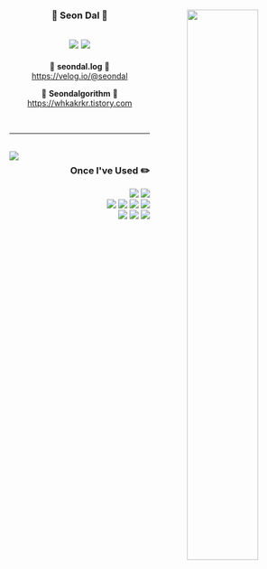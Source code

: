 <div align="center">
  
  <img align="right" width="50%" src="https://github-readme-stats.vercel.app/api?username=seondal&show_icons=true&theme=dracula&hide="/>
 
  ### 🐣 Seon Dal 🐥 
 
 <a href="https://github.com/seondal"><img src="https://hits.seeyoufarm.com/api/count/incr/badge.svg?url=https%3A%2F%2Fgithub.com%2Fseondal&count_bg=%23000000&title_bg=%23000000&icon=github.svg&icon_color=%23E7E7E7&title=GitHub&edge_flat=false)"/></a> <a href="https://solved.ac/whkakrkr"><img src="http://mazassumnida.wtf/api/mini/generate_badge?boj=whkakrkr"/></a>
 ---

 🍏 **seondal.log** 🍏https://velog.io/@seondal
 
 🍊 **Seondalgorithm** 🍊 https://whkakrkr.tistory.com
 
 <br>
 
</div>
  
 ---
 
 <br>
 
 <img align="left" src="https://github-readme-stats.vercel.app/api/top-langs/?username=seondal&theme=dracula&exclude_repo=2020_1_CPL,2021_1_OOP,2021_2_ESL&layout=compact&langs_count=10"/>
 
<div align="right">
 
### Once I've Used ✏️

<img src="https://img.shields.io/badge/React-61DAFB?style=flat-square&logo=react&logoColor=white"/></a>
<img src="https://img.shields.io/badge/Firebase-FFCA28?style=flat-square&logo=firebase&logoColor=white"/></a>
<br>
<img src="https://img.shields.io/badge/VisualStudioCode-007ACC?style=flat-square&logo=visualstudiocode&logoColor=white"/></a>
<img src="https://img.shields.io/badge/Eclipse-2C2255?style=flat-square&logo=eclipse&logoColor=white"/></a>
<img src="https://img.shields.io/badge/AndroidStudio-3DDC84?style=flat-square&logo=androidstudio&logoColor=white"/></a>
<img src="https://img.shields.io/badge/XCode-147EFB?style=flat-square&logo=xcode&logoColor=white"/></a>
<br>
<img src="https://img.shields.io/badge/GitHub-181717?style=flat-square&logo=github&logoColor=white"/></a>
<img src="https://img.shields.io/badge/Figma-F24E1E?style=flat-square&logo=figma&logoColor=white"/></a>
<img src="https://img.shields.io/badge/Notion-000000?style=flat-square&logo=notion&logoColor=white"/></a>
